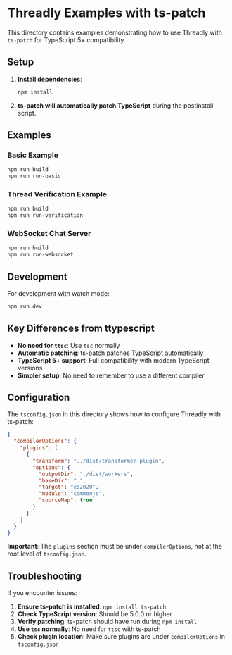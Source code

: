 # Threadly Examples with ts-patch

This directory contains examples demonstrating how to use Threadly with `ts-patch` for TypeScript 5+ compatibility.

## Setup

1. **Install dependencies**:
   ```bash
   npm install
   ```

2. **ts-patch will automatically patch TypeScript** during the postinstall script.

## Examples

### Basic Example
```bash
npm run build
npm run run-basic
```

### Thread Verification Example
```bash
npm run build
npm run run-verification
```

### WebSocket Chat Server
```bash
npm run build
npm run run-websocket
```

## Development

For development with watch mode:
```bash
npm run dev
```

## Key Differences from ttypescript

- **No need for `ttsc`**: Use `tsc` normally
- **Automatic patching**: ts-patch patches TypeScript automatically
- **TypeScript 5+ support**: Full compatibility with modern TypeScript versions
- **Simpler setup**: No need to remember to use a different compiler

## Configuration

The `tsconfig.json` in this directory shows how to configure Threadly with ts-patch:

```json
{
  "compilerOptions": {
    "plugins": [
      {
        "transform": "../dist/transformer-plugin",
        "options": {
          "outputDir": "./dist/workers",
          "baseDir": ".",
          "target": "es2020",
          "module": "commonjs",
          "sourceMap": true
        }
      }
    ]
  }
}
```

**Important**: The `plugins` section must be under `compilerOptions`, not at the root level of `tsconfig.json`.

## Troubleshooting

If you encounter issues:

1. **Ensure ts-patch is installed**: `npm install ts-patch`
2. **Check TypeScript version**: Should be 5.0.0 or higher
3. **Verify patching**: ts-patch should have run during `npm install`
4. **Use `tsc` normally**: No need for `ttsc` with ts-patch
5. **Check plugin location**: Make sure plugins are under `compilerOptions` in `tsconfig.json` 
